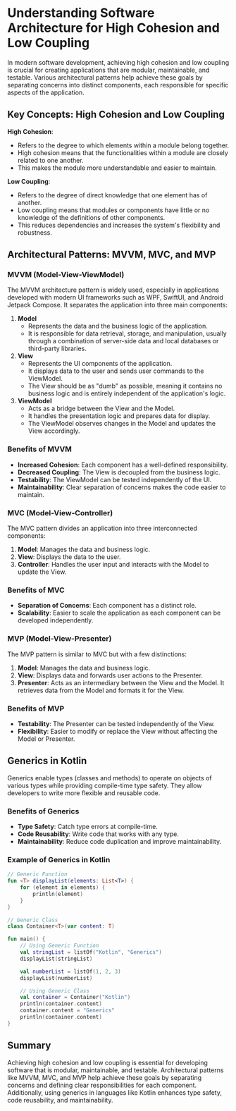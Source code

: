 # Understanding Software Architecture for High Cohesion and Low Coupling

In modern software development, achieving high cohesion and low coupling is crucial for creating applications that are modular, maintainable, and testable. Various architectural patterns help achieve these goals by separating concerns into distinct components, each responsible for specific aspects of the application.

## Key Concepts: High Cohesion and Low Coupling

**High Cohesion**: 

- Refers to the degree to which elements within a module belong together.
- High cohesion means that the functionalities within a module are closely related to one another.
- This makes the module more understandable and easier to maintain.

**Low Coupling**: 

- Refers to the degree of direct knowledge that one element has of another.
- Low coupling means that modules or components have little or no knowledge of the definitions of other components.
- This reduces dependencies and increases the system's flexibility and robustness.

## Architectural Patterns: MVVM, MVC, and MVP

### MVVM (Model-View-ViewModel)

The MVVM architecture pattern is widely used, especially in applications developed with modern UI frameworks such as WPF, SwiftUI, and Android Jetpack Compose. It separates the application into three main components:

1. **Model**
    - Represents the data and the business logic of the application.
    - It is responsible for data retrieval, storage, and manipulation, usually through a combination of server-side data and local databases or third-party libraries.
2. **View**
    - Represents the UI components of the application.
    - It displays data to the user and sends user commands to the ViewModel.
    - The View should be as "dumb" as possible, meaning it contains no business logic and is entirely independent of the application's logic.
3. **ViewModel**
    - Acts as a bridge between the View and the Model.
    - It handles the presentation logic and prepares data for display.
    - The ViewModel observes changes in the Model and updates the View accordingly.

### Benefits of MVVM

- **Increased Cohesion**: Each component has a well-defined responsibility.
- **Decreased Coupling**: The View is decoupled from the business logic.
- **Testability**: The ViewModel can be tested independently of the UI.
- **Maintainability**: Clear separation of concerns makes the code easier to maintain.

### MVC (Model-View-Controller)

The MVC pattern divides an application into three interconnected components:

1. **Model**: Manages the data and business logic.
2. **View**: Displays the data to the user.
3. **Controller**: Handles the user input and interacts with the Model to update the View.

### Benefits of MVC

- **Separation of Concerns**: Each component has a distinct role.
- **Scalability**: Easier to scale the application as each component can be developed independently.

### MVP (Model-View-Presenter)

The MVP pattern is similar to MVC but with a few distinctions:

1. **Model**: Manages the data and business logic.
2. **View**: Displays data and forwards user actions to the Presenter.
3. **Presenter**: Acts as an intermediary between the View and the Model. It retrieves data from the Model and formats it for the View.

### Benefits of MVP

- **Testability**: The Presenter can be tested independently of the View.
- **Flexibility**: Easier to modify or replace the View without affecting the Model or Presenter.

## Generics in Kotlin

Generics enable types (classes and methods) to operate on objects of various types while providing compile-time type safety. They allow developers to write more flexible and reusable code.

### Benefits of Generics

- **Type Safety**: Catch type errors at compile-time.
- **Code Reusability**: Write code that works with any type.
- **Maintainability**: Reduce code duplication and improve maintainability.

### Example of Generics in Kotlin

```kotlin
// Generic Function
fun <T> displayList(elements: List<T>) {
    for (element in elements) {
        println(element)
    }
}

// Generic Class
class Container<T>(var content: T)

fun main() {
    // Using Generic Function
    val stringList = listOf("Kotlin", "Generics")
    displayList(stringList)

    val numberList = listOf(1, 2, 3)
    displayList(numberList)

    // Using Generic Class
    val container = Container("Kotlin")
    println(container.content)
    container.content = "Generics"
    println(container.content)
}
```

## Summary

Achieving high cohesion and low coupling is essential for developing software that is modular, maintainable, and testable. Architectural patterns like MVVM, MVC, and MVP help achieve these goals by separating concerns and defining clear responsibilities for each component. Additionally, using generics in languages like Kotlin enhances type safety, code reusability, and maintainability.

